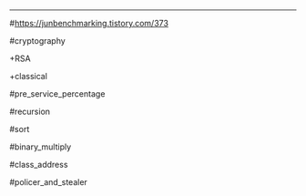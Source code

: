 #
-----------------------------------


#https://junbenchmarking.tistory.com/373

#cryptography

+RSA

+classical

#pre_service_percentage

#recursion

#sort

#binary_multiply

#class_address

#policer_and_stealer


